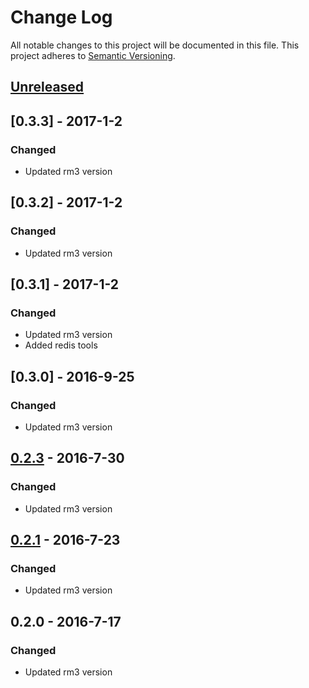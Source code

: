 # Change Log
All notable changes to this project will be documented in this file.
This project adheres to [Semantic Versioning](http://semver.org/).

## [Unreleased]

## [0.3.3] - 2017-1-2

### Changed
- Updated rm3 version

## [0.3.2] - 2017-1-2

### Changed
- Updated rm3 version

## [0.3.1] - 2017-1-2

### Changed
- Updated rm3 version
- Added redis tools

## [0.3.0] - 2016-9-25

### Changed
- Updated rm3 version

## [0.2.3] - 2016-7-30

### Changed
- Updated rm3 version

## [0.2.1] - 2016-7-23

### Changed
- Updated rm3 version

## 0.2.0 - 2016-7-17

### Changed
- Updated rm3 version

[Unreleased]: https://github.com/rm3web/rm3-docker/compare/v0.3.0...HEAD
[0.2.3]: https://github.com/rm3web/rm3-docker/compare/v0.2.3...v0.3.0
[0.2.3]: https://github.com/rm3web/rm3-docker/compare/v0.2.1...v0.2.3
[0.2.1]: https://github.com/rm3web/rm3-docker/compare/v0.2.0...v0.2.1
